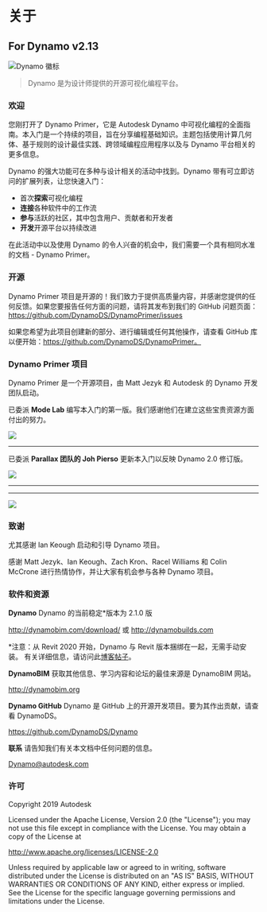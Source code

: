 # 关于

## For Dynamo v2.13

![Dynamo 徽标](images/dynamo\_logo\_dark-trim.jpg)

> Dynamo 是为设计师提供的开源可视化编程平台。

### 欢迎

您刚打开了 Dynamo Primer，它是 Autodesk Dynamo 中可视化编程的全面指南。本入门是一个持续的项目，旨在分享编程基础知识。主题包括使用计算几何体、基于规则的设计最佳实践、跨领域编程应用程序以及与 Dynamo 平台相关的更多信息。

Dynamo 的强大功能可在多种与设计相关的活动中找到。Dynamo 带有可立即访问的扩展列表，让您快速入门：

* 首次**探索**可视化编程
* **连接**各种软件中的工作流
* **参与**活跃的社区，其中包含用户、贡献者和开发者
* **开发**开源平台以持续改进

在此活动中以及使用 Dynamo 的令人兴奋的机会中，我们需要一个具有相同水准的文档 - Dynamo Primer。

[](1\_introduction/2-primer-user-guide-dynamo-community-and-platform.md)

### 开源

Dynamo Primer 项目是开源的！我们致力于提供高质量内容，并感谢您提供的任何反馈。如果您要报告任何方面的问题，请将其发布到我们的 GitHub 问题页面：https://github.com/DynamoDS/DynamoPrimer/issues

如果您希望为此项目创建新的部分、进行编辑或任何其他操作，请查看 GitHub 库以便开始：https://github.com/DynamoDS/DynamoPrimer。

### Dynamo Primer 项目

Dynamo Primer 是一个开源项目，由 Matt Jezyk 和 Autodesk 的 Dynamo 开发团队启动。

已委派 **Mode Lab** 编写本入门的第一版。我们感谢他们在建立这些宝贵资源方面付出的努力。

![](images/MODELAB\_Logo.png)

***

已委派 **Parallax 团队的 Joh  Pierso** 更新本入门以反映 Dynamo 2.0 修订版。

![](images/PRLX\_Logo.jpg)

***

****

![](<images/matterlab\_final-07.jpg>)

### 致谢

尤其感谢 Ian Keough 启动和引导 Dynamo 项目。

感谢 Matt Jezyk、Ian Keough、Zach Kron、Racel Williams 和 Colin McCrone 进行热情协作，并让大家有机会参与各种 Dynamo 项目。

### 软件和资源

**Dynamo** Dynamo 的当前稳定*版本为 2.1.0 版

http://dynamobim.com/download/ 或 http://dynamobuilds.com

*注意：从 Revit 2020 开始，Dynamo 与 Revit 版本捆绑在一起，无需手动安装。 有关详细信息，请访问此[博客帖子](https://dynamobim.org/dynamo-core-2-1-release/)。

**DynamoBIM** 获取其他信息、学习内容和论坛的最佳来源是 DynamoBIM 网站。

http://dynamobim.org

**Dynamo GitHub** Dynamo 是 GitHub 上的开源开发项目。要为其作出贡献，请查看 DynamoDS。

https://github.com/DynamoDS/Dynamo

**联系** 请告知我们有关本文档中任何问题的信息。

Dynamo@autodesk.com

### 许可

Copyright 2019 Autodesk

Licensed under the Apache License, Version 2.0 (the "License"); you may not use this file except in compliance with the License. You may obtain a copy of the License at

http://www.apache.org/licenses/LICENSE-2.0

Unless required by applicable law or agreed to in writing, software distributed under the License is distributed on an "AS IS" BASIS, WITHOUT WARRANTIES OR CONDITIONS OF ANY KIND, either express or implied. See the License for the specific language governing permissions and limitations under the License.
